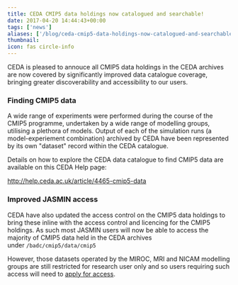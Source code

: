 ```yaml
---
title: CEDA CMIP5 data holdings now catalogued and searchable!
date: 2017-04-20 14:44:43+00:00
tags: ['news']
aliases: ['/blog/ceda-cmip5-data-holdings-now-catalogued-and-searchable']
thumbnail: 
icon: fas circle-info
---
```

CEDA is pleased to annouce all CMIP5 data holdings in the CEDA archives are now covered by significantly improved data catalogue coverage, bringing greater discoverability and accessibility to our users.


### Finding CMIP5 data


A wide range of experiments were performed during the course of the CMIP5 programme, undertaken by a wide range of modelling groups, utilising a plethora of models. Output of each of the simulation runs (a model-experiement combination) archived by CEDA have been represented by its own "dataset" record within the CEDA catalogue.


Details on how to explore the CEDA data catalogue to find CMIP5 data are available on this CEDA Help page:


<http://help.ceda.ac.uk/article/4465-cmip5-data>



### Improved JASMIN access


CEDA have also updated the access control on the CMIP5 data holdings to bring these inline with the access control and licencing for the CMIP5 holdings. As such most JASMIN users will now be able to access the majority of CMIP5 data held in the CEDA archives under `/badc/cmip5/data/cmip5`


However, those datasets operated by the MIROC, MRI and NICAM modelling groups are still restricted for research user only and so users requiring such access will need to [apply for access](https://services.ceda.ac.uk/cedasite/resreg/application?attributeid=cmip5_research "Apply for access to CMIP5 data restricted to research user only"). 

